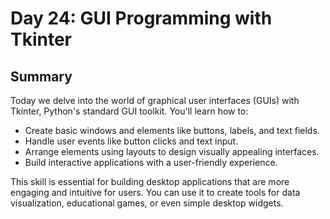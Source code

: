 
# Day 24: GUI Programming with Tkinter

## Summary

Today we delve into the world of graphical user interfaces (GUIs) with Tkinter, Python's standard GUI toolkit. You'll learn how to:

* Create basic windows and elements like buttons, labels, and text fields.
* Handle user events like button clicks and text input.
* Arrange elements using layouts to design visually appealing interfaces.
* Build interactive applications with a user-friendly experience.

This skill is essential for building desktop applications that are more engaging and intuitive for users. You can use it to create tools for data visualization, educational games, or even simple desktop widgets.

